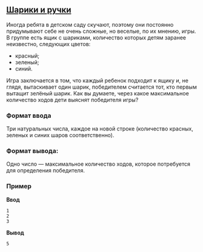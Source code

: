 ## [Шарики и ручки](../../../solutions/2.1/21_n.py)

Иногда ребята в детском саду скучают, поэтому они постоянно придумывают себе не очень сложные, но веселые, по их мнению, игры.
В группе есть ящик с шариками, количество которых детям заранее неизвестно, следующих цветов:

- красный;
- зеленый;
- синий.

Игра заключается в том, что каждый ребенок подходит к ящику и, не глядя, вытаскивает один шарик, победителем считается тот, кто первым вытащит зелёный шарик.
Как вы думаете, через какое максимальное количество ходов дети выяснят победителя игры?

### Формат ввода

Три натуральных числа, каждое на новой строке (количество красных, зеленых и синих шаров соответственно).

### Формат вывода:

Одно число — максимальное количество ходов, которое потребуется для определения победителя.

### Пример

**Ввод**
```plaintext
1
2
3
```

**Вывод**
```plaintext
5
```
